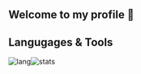 ## Welcome to my profile 👋
<!-- [![Discord Presence](https://lanyard.cnrad.dev/api/758717520525000794?bg=121613&showDisplayName=true&hideStatus=true&borderRadius=8px)](https://oneheka.com/) -->
## Langugages & Tools
<div style='display: flex; flex-diraction: row'>
  <div>
    <img src='https://shields.io/badge/-TypeScript-090909?style=for-the-badge&logo=typescript' alt='lang'>
  </div>
  <div>
    <img src='https://github-readme-stats.vercel.app/api/top-langs/?username=oneheka&layout=compact&theme=merko' alt='stats'>
  </div>
</div>
